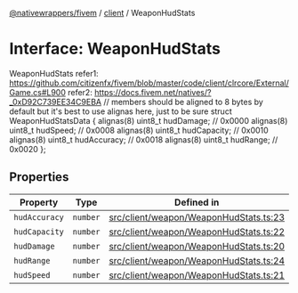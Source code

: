 [@nativewrappers/fivem](../../README.md) / [client](../README.md) / WeaponHudStats

# Interface: WeaponHudStats

WeaponHudStats
refer1: https://github.com/citizenfx/fivem/blob/master/code/client/clrcore/External/Game.cs#L900
refer2: https://docs.fivem.net/natives/?_0xD92C739EE34C9EBA
// members should be aligned to 8 bytes by default but it's best to use alignas here, just to be sure
struct WeaponHudStatsData
{
	alignas(8) uint8_t hudDamage; // 0x0000
	alignas(8) uint8_t hudSpeed; // 0x0008
	alignas(8) uint8_t hudCapacity; // 0x0010
	alignas(8) uint8_t hudAccuracy; // 0x0018
	alignas(8) uint8_t hudRange; // 0x0020
};

## Properties

| Property | Type | Defined in |
| ------ | ------ | ------ |
| `hudAccuracy` | `number` | [src/client/weapon/WeaponHudStats.ts:23](https://github.com/nativewrappers/fivem/blob/76a4f0a0bbabe839eed05afc2b892d754096c3d3/src/client/weapon/WeaponHudStats.ts#L23) |
| `hudCapacity` | `number` | [src/client/weapon/WeaponHudStats.ts:22](https://github.com/nativewrappers/fivem/blob/76a4f0a0bbabe839eed05afc2b892d754096c3d3/src/client/weapon/WeaponHudStats.ts#L22) |
| `hudDamage` | `number` | [src/client/weapon/WeaponHudStats.ts:20](https://github.com/nativewrappers/fivem/blob/76a4f0a0bbabe839eed05afc2b892d754096c3d3/src/client/weapon/WeaponHudStats.ts#L20) |
| `hudRange` | `number` | [src/client/weapon/WeaponHudStats.ts:24](https://github.com/nativewrappers/fivem/blob/76a4f0a0bbabe839eed05afc2b892d754096c3d3/src/client/weapon/WeaponHudStats.ts#L24) |
| `hudSpeed` | `number` | [src/client/weapon/WeaponHudStats.ts:21](https://github.com/nativewrappers/fivem/blob/76a4f0a0bbabe839eed05afc2b892d754096c3d3/src/client/weapon/WeaponHudStats.ts#L21) |
